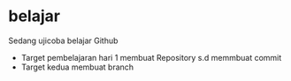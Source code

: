 # belajar
Sedang ujicoba belajar Github
-  Target pembelajaran hari 1 membuat Repository s.d memmbuat commit
- Target kedua membuat branch
